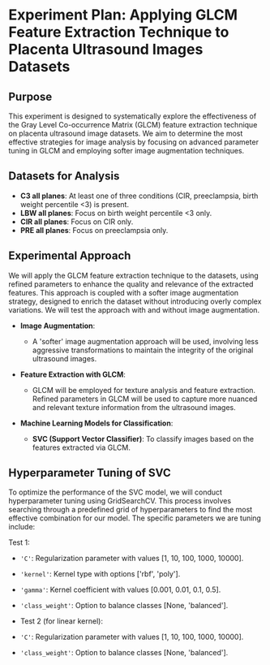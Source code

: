 # **Experiment Plan: Applying GLCM Feature Extraction Technique to Placenta Ultrasound Images Datasets**

## **Purpose**
This experiment is designed to systematically explore the effectiveness of the Gray Level Co-occurrence Matrix (GLCM) feature extraction technique on placenta ultrasound image datasets. We aim to determine the most effective strategies for image analysis by focusing on advanced parameter tuning in GLCM and employing softer image augmentation techniques.

## **Datasets for Analysis**
- **C3 all planes**: At least one of three conditions (CIR, preeclampsia, birth weight percentile <3) is present.
- **LBW all planes**: Focus on birth weight percentile <3 only.
- **CIR all planes**: Focus on CIR only.
- **PRE all planes**: Focus on preeclampsia only.

## **Experimental Approach**
We will apply the GLCM feature extraction technique to the datasets, using refined parameters to enhance the quality and relevance of the extracted features. This approach is coupled with a softer image augmentation strategy, designed to enrich the dataset without introducing overly complex variations. We will test the approach with and without image augmentation.

- **Image Augmentation**:
  - A 'softer' image augmentation approach will be used, involving less aggressive transformations to maintain the integrity of the original ultrasound images.

- **Feature Extraction with GLCM**:
  - GLCM will be employed for texture analysis and feature extraction. Refined parameters in GLCM will be used to capture more nuanced and relevant texture information from the ultrasound images.

- **Machine Learning Models for Classification**:
  - **SVC (Support Vector Classifier)**: To classify images based on the features extracted via GLCM.

## **Hyperparameter Tuning of SVC**
To optimize the performance of the SVC model, we will conduct hyperparameter tuning using GridSearchCV. This process involves searching through a predefined grid of hyperparameters to find the most effective combination for our model. The specific parameters we are tuning include:

Test 1:
- `'C'`: Regularization parameter with values [1, 10, 100, 1000, 10000].
- `'kernel'`: Kernel type with options ['rbf', 'poly'].
- `'gamma'`: Kernel coefficient with values [0.001, 0.01, 0.1, 0.5].
- `'class_weight'`: Option to balance classes [None, 'balanced'].

- Test 2 (for linear kernel):
- `'C'`: Regularization parameter with values [1, 10, 100, 1000, 10000].
- `'class_weight'`: Option to balance classes [None, 'balanced'].
